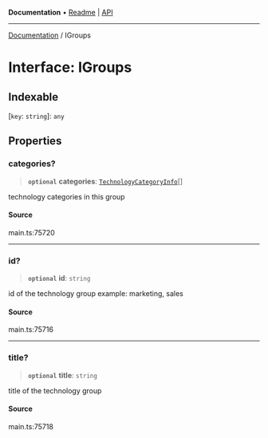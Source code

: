 **Documentation** • [Readme](../README.md) \| [API](../globals.md)

***

[Documentation](../README.md) / IGroups

# Interface: IGroups

## Indexable

 \[`key`: `string`\]: `any`

## Properties

### categories?

> **`optional`** **categories**: [`TechnologyCategoryInfo`](../classes/TechnologyCategoryInfo.md)[]

technology categories in this group

#### Source

main.ts:75720

***

### id?

> **`optional`** **id**: `string`

id of the technology group
example:
marketing, sales

#### Source

main.ts:75716

***

### title?

> **`optional`** **title**: `string`

title of the technology group

#### Source

main.ts:75718
